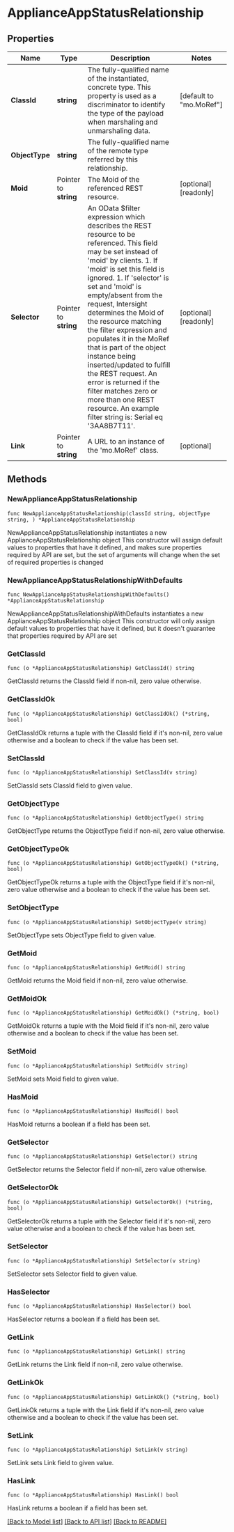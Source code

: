 # ApplianceAppStatusRelationship

## Properties

Name | Type | Description | Notes
------------ | ------------- | ------------- | -------------
**ClassId** | **string** | The fully-qualified name of the instantiated, concrete type. This property is used as a discriminator to identify the type of the payload when marshaling and unmarshaling data. | [default to "mo.MoRef"]
**ObjectType** | **string** | The fully-qualified name of the remote type referred by this relationship. | 
**Moid** | Pointer to **string** | The Moid of the referenced REST resource. | [optional] [readonly] 
**Selector** | Pointer to **string** | An OData $filter expression which describes the REST resource to be referenced. This field may be set instead of &#39;moid&#39; by clients. 1. If &#39;moid&#39; is set this field is ignored. 1. If &#39;selector&#39; is set and &#39;moid&#39; is empty/absent from the request, Intersight determines the Moid of the resource matching the filter expression and populates it in the MoRef that is part of the object instance being inserted/updated to fulfill the REST request. An error is returned if the filter matches zero or more than one REST resource. An example filter string is: Serial eq &#39;3AA8B7T11&#39;. | [optional] [readonly] 
**Link** | Pointer to **string** | A URL to an instance of the &#39;mo.MoRef&#39; class. | [optional] 

## Methods

### NewApplianceAppStatusRelationship

`func NewApplianceAppStatusRelationship(classId string, objectType string, ) *ApplianceAppStatusRelationship`

NewApplianceAppStatusRelationship instantiates a new ApplianceAppStatusRelationship object
This constructor will assign default values to properties that have it defined,
and makes sure properties required by API are set, but the set of arguments
will change when the set of required properties is changed

### NewApplianceAppStatusRelationshipWithDefaults

`func NewApplianceAppStatusRelationshipWithDefaults() *ApplianceAppStatusRelationship`

NewApplianceAppStatusRelationshipWithDefaults instantiates a new ApplianceAppStatusRelationship object
This constructor will only assign default values to properties that have it defined,
but it doesn't guarantee that properties required by API are set

### GetClassId

`func (o *ApplianceAppStatusRelationship) GetClassId() string`

GetClassId returns the ClassId field if non-nil, zero value otherwise.

### GetClassIdOk

`func (o *ApplianceAppStatusRelationship) GetClassIdOk() (*string, bool)`

GetClassIdOk returns a tuple with the ClassId field if it's non-nil, zero value otherwise
and a boolean to check if the value has been set.

### SetClassId

`func (o *ApplianceAppStatusRelationship) SetClassId(v string)`

SetClassId sets ClassId field to given value.


### GetObjectType

`func (o *ApplianceAppStatusRelationship) GetObjectType() string`

GetObjectType returns the ObjectType field if non-nil, zero value otherwise.

### GetObjectTypeOk

`func (o *ApplianceAppStatusRelationship) GetObjectTypeOk() (*string, bool)`

GetObjectTypeOk returns a tuple with the ObjectType field if it's non-nil, zero value otherwise
and a boolean to check if the value has been set.

### SetObjectType

`func (o *ApplianceAppStatusRelationship) SetObjectType(v string)`

SetObjectType sets ObjectType field to given value.


### GetMoid

`func (o *ApplianceAppStatusRelationship) GetMoid() string`

GetMoid returns the Moid field if non-nil, zero value otherwise.

### GetMoidOk

`func (o *ApplianceAppStatusRelationship) GetMoidOk() (*string, bool)`

GetMoidOk returns a tuple with the Moid field if it's non-nil, zero value otherwise
and a boolean to check if the value has been set.

### SetMoid

`func (o *ApplianceAppStatusRelationship) SetMoid(v string)`

SetMoid sets Moid field to given value.

### HasMoid

`func (o *ApplianceAppStatusRelationship) HasMoid() bool`

HasMoid returns a boolean if a field has been set.

### GetSelector

`func (o *ApplianceAppStatusRelationship) GetSelector() string`

GetSelector returns the Selector field if non-nil, zero value otherwise.

### GetSelectorOk

`func (o *ApplianceAppStatusRelationship) GetSelectorOk() (*string, bool)`

GetSelectorOk returns a tuple with the Selector field if it's non-nil, zero value otherwise
and a boolean to check if the value has been set.

### SetSelector

`func (o *ApplianceAppStatusRelationship) SetSelector(v string)`

SetSelector sets Selector field to given value.

### HasSelector

`func (o *ApplianceAppStatusRelationship) HasSelector() bool`

HasSelector returns a boolean if a field has been set.

### GetLink

`func (o *ApplianceAppStatusRelationship) GetLink() string`

GetLink returns the Link field if non-nil, zero value otherwise.

### GetLinkOk

`func (o *ApplianceAppStatusRelationship) GetLinkOk() (*string, bool)`

GetLinkOk returns a tuple with the Link field if it's non-nil, zero value otherwise
and a boolean to check if the value has been set.

### SetLink

`func (o *ApplianceAppStatusRelationship) SetLink(v string)`

SetLink sets Link field to given value.

### HasLink

`func (o *ApplianceAppStatusRelationship) HasLink() bool`

HasLink returns a boolean if a field has been set.


[[Back to Model list]](../README.md#documentation-for-models) [[Back to API list]](../README.md#documentation-for-api-endpoints) [[Back to README]](../README.md)


